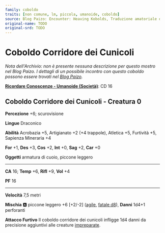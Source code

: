 ```yaml
---
family: coboldo
traits: [non comune, lm, piccola, umanoide, coboldo]
source: Blog Paizo: Encounter: Heaving Kobolds, Traduzione amatoriale dell'Archivio approvata da Giochi Uniti
original-name: TODO
original-srd: TODO
---
```


# Coboldo Corridore dei Cunicoli

*Nota dell'Archivio: non è presente nessuna descrizione per questo mostro nel Blog Paizo. I dettagli di un possibile incontro con questo coboldo possono essere trovati nel [Blog Paizo](https://paizo.com/community/blog/v5748dyo6shjd).*

**[Ricordare Conoscenze - Umanoide (Società)](/azioni/ricordare-conoscenze)**: CD 16

## Coboldo Corridore dei Cunicoli - Creatura 0

**Percezione** +6; scurovisione

**Lingue** Draconico

**Abilità** Acrobazia +5, Artigianato +2 (+4 trappole), Atletica +5, Furtività +5, Sapienza Mineraria +4

**For** +1, **Des** +3, **Cos** +2, **Int** +0, **Sag** +2, **Car** +0

**Oggetti** armatura di cuoio, piccone leggero

***

**CA** 16; **Temp** +6, **Rifl** +9, **Vol** +4

**PF** 16

***

**Velocità** 7,5 metri

**Mischia** :a: piccone leggero +6 \[+2/-2] ([agile](/tratti/agile), [fatale d8](/tratti/fatale)), **Danni** 1d4+1 perforanti

**Attacco Furtivo** Il coboldo corridore dei cunicoli infligge 1d4 danni da precisione aggiuntivi alle creature [impreparate](/condizioni/impreparato).
